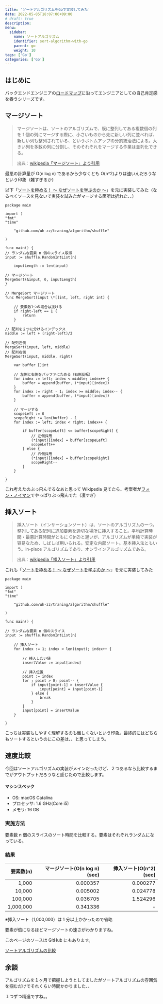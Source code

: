 ```yaml
---
title: 'ソートアルゴリズムをGoで実装してみた'
date: 2022-05-05T18:07:06+09:00
# draft: true
description:
menu:
  sidebar:
    name: ソートアルゴリズム
    identifier: sort-algorithm-with-go
    parent: go
    weight: 10
tags: ['Go']
categories: ['Go']
---
```


## はじめに

バックエンドエンジニアの[ロードマップ][ロードマップ]に沿ってエンジニアとしての自己肯定感を養うシリーズです。

## マージソート

> マージソートは、ソートのアルゴリズムで、既に整列してある複数個の列を 1 個の列にマージする際に、小さいものから先に新しい列に並べれば、新しい列も整列されている、というボトムアップの分割統治法による。大きい列を多数の列に分割し、そのそれぞれをマージする作業は並列化できる。
>
> 出典：[wikipedia「マージソート」より引用][マージソート]

最悪の計算量が O(n log n) であるから少なくとも O(n^2)よりは速いんだろうなという印象（雑すぎるか）

以下「[ソートを極める！ 〜 なぜソートを学ぶのか 〜][ソートを極める！ 〜 なぜソートを学ぶのか 〜]」を元に実装してみた（なるべくソースを見ないで実装を試みたがマージする箇所は折れた、、）

```
package main

import (
"fmt"
"time"

    "github.com/uh-zz/traning/algorithm/shuffle"

)

func main() {
// ランダムな要素 n 個のスライス取得
input := shuffle.RandomIntList(n)

    inputLength := len(input)

// マージソート
MergeSort(&input, 0, inputLength)
}

// MergeSort マージソート
func MergeSort(input \*[]int, left, right int) {

    // 要素数1つの場合は抜ける
    if right-left == 1 {
    	return
    }

// 配列を２つに分けるインデックス
middle := left + (right-left)/2

// 配列左側
MergeSort(input, left, middle)
// 配列右側
MergeSort(input, middle, right)

    var buffer []int

    // 左側と右側をバッファにためる（右側反転）
    for index := left; index < middle; index++ {
    	buffer = append(buffer, (*input)[index])
    }
    for index := right - 1; index >= middle; index-- {
    	buffer = append(buffer, (*input)[index])
    }

    // マージする
    scopeLeft := 0
    scopeRight := len(buffer) - 1
    for index := left; index < right; index++ {

    	if buffer[scopeLeft] <= buffer[scopeRight] {
    		// 左側採用
    		(*input)[index] = buffer[scopeLeft]
    		scopeLeft++
    	} else {
    		// 右側採用
    		(*input)[index] = buffer[scopeRight]
    		scopeRight--
    	}
    }

}
```

これ考えたのぶっ飛んでるなあと思って Wikipedia 見てたら、考案者が[フォン・ノイマン][ノイマン]でやっぱりぶっ飛んでた（凄すぎ）

## 挿入ソート

> 挿入ソート（インサーションソート）は、ソートのアルゴリズムの一つ。整列してある配列に追加要素を適切な場所に挿入すること。平均計算時間・最悪計算時間がともに O(n2)と遅いが、アルゴリズムが単純で実装が容易なため、しばしば用いられる。安定な内部ソート。基本挿入法ともいう。in-place アルゴリズムであり、オンラインアルゴリズムである。
>
> 出典：[wikipedia「挿入ソート」より引用][挿入ソート]

これも「[ソートを極める！ 〜 なぜソートを学ぶのか 〜][ソートを極める！ 〜 なぜソートを学ぶのか 〜]」を元に実装してみた

```
package main

import (
"fmt"
"time"

    "github.com/uh-zz/traning/algorithm/shuffle"

)

func main() {

// ランダムな要素 n 個のスライス
input := shuffle.RandomIntList(n)

    // 挿入ソート
    for index := 1; index < len(input); index++ {

    	// 挿入したい値
    	insertValue := input[index]

    	// 挿入位置
    	point := index
    	for ; point > 0; point-- {
    		if input[point-1] > insertValue {
    			input[point] = input[point-1]
    		} else {
    			break
    		}
    	}
    	input[point] = insertValue
    }

}
```

こっちは実装もしやすく理解するのも難しくないという印象。最終的にはどちらもソートするというのにこの差は、、と思ってしまう。

## 速度比較

今回はソートアルゴリズムの実装がメインだったけど、２つあるなら比較するまでがアウトプットだろうなと感じたので比較します。

#### マシンスペック

- OS: macOS Catalina
- プロセッサ: 1.6 GHz(Core i5)
- メモリ: 16 GB

### 実施方法

要素数 n 個のスライスのソート時間を比較する。要素はそれぞれランダムになっている。

### 結果

| 要素数(n) | マージソート(O(n log n)(sec) | 挿入ソート(O(n^2)(sec) |
| --------: | ---------------------------: | ---------------------: |
|     1,000 |                     0.000357 |               0.000277 |
|    10,000 |                     0.005002 |               0.024778 |
|   100,000 |                     0.036705 |               1.524296 |
| 1,000,000 |                     0.341336 |                      - |

※挿入ソート（1,000,000）は 1 分以上かかったので省略

要素が倍になるほどマージソートの速さがわかりますね。

このページのソースは GitHub にもあります。

[ソートアルゴリズムの比較][ソートアルゴリズムの比較]

## 余談

アルゴリズムを１ヶ月で把握しようとしてましたがソートアルゴリズムの雰囲気を掴むだけでそれくらい時間かかりました、、

１つずつ精進ですね。。

[ロードマップ]: https://github.com/kamranahmedse/developer-roadmap#back-end-roadmap
[マージソート]: https://ja.wikipedia.org/wiki/%E3%83%9E%E3%83%BC%E3%82%B8%E3%82%BD%E3%83%BC%E3%83%88#:~:text=%E3%83%9E%E3%83%BC%E3%82%B8%E3%82%BD%E3%83%BC%E3%83%88%E3%81%AF%E3%80%81%E3%82%BD%E3%83%BC%E3%83%88%E3%81%AE,%E4%BD%9C%E6%A5%AD%E3%81%AF%E4%B8%A6%E5%88%97%E5%8C%96%E3%81%A7%E3%81%8D%E3%82%8B%E3%80%82
[挿入ソート]: https://ja.wikipedia.org/wiki/%E6%8C%BF%E5%85%A5%E3%82%BD%E3%83%BC%E3%83%88
[ノイマン]: https://ja.wikipedia.org/wiki/%E3%82%B8%E3%83%A7%E3%83%B3%E3%83%BB%E3%83%95%E3%82%A9%E3%83%B3%E3%83%BB%E3%83%8E%E3%82%A4%E3%83%9E%E3%83%B3
[ソートアルゴリズムの比較]: https://github.com/uh-zz/traning/tree/master/algorithm
[ソートを極める！ 〜 なぜソートを学ぶのか 〜]: https://qiita.com/drken/items/44c60118ab3703f7727f
